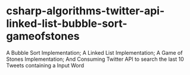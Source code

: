 # csharp-algorithms-twitter-api-linked-list-bubble-sort-gameofstones
A Bubble Sort Implementation; A Linked List Implementation; A Game of Stones Implementation; And Consuming Twitter API to search the last 10 Tweets containing a Input Word
